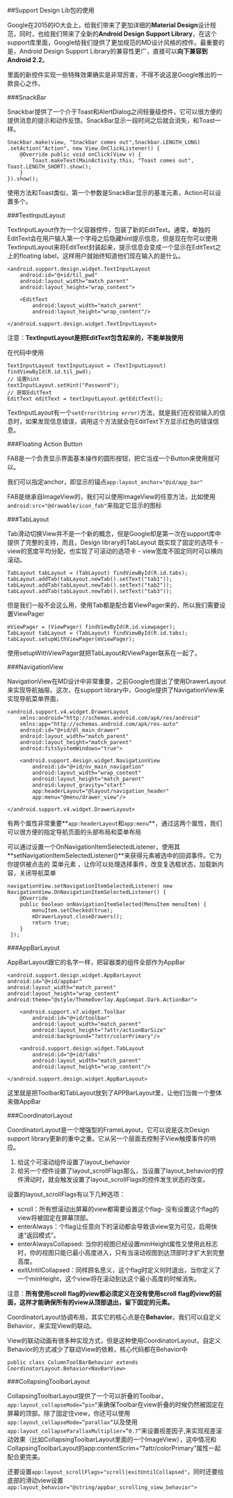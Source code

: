 ##Support Design Lib包的使用

Google在2015的IO大会上，给我们带来了更加详细的**Material Design**设计规范，同时，也给我们带来了全新的**Android Design Support Library**，在这个support库里面，Google给我们提供了更加规范的MD设计风格的控件。最重要的是，Android Design Support Library的兼容性更广，直接可以**向下兼容到Android 2.2**。

里面的新控件实现一些特殊效果确实是非常厉害，不得不说这是Google推出的一款良心之作。

###SnackBar

Snackbar提供了一个介于Toast和AlertDialog之间轻量级控件，它可以很方便的提供消息的提示和动作反馈。SnackBar显示一段时间之后就会消失，和Toast一样。 

```
Snackbar.make(view, "Snackbar comes out",Snackbar.LENGTH_LONG) 
.setAction("Action", new View.OnClickListener() { 
    @Override public void onClick(View v) {
        Toast.makeText(MainActivity.this, "Toast comes out", Toast.LENGTH_SHORT).show();
    } 
}).show();

```
使用方法和Toast类似，第一个参数是SnackBar显示的基准元素，Action可以设置多个。

###TextInputLayout

TextInputLayout作为一个父容器控件，包装了新的EditText。通常，单独的EditText会在用户输入第一个字母之后隐藏hint提示信息，但是现在你可以使用TextInputLayout来将EditText封装起来，提示信息会变成一个显示在EditText之上的floating label，这样用户就始终知道他们现在输入的是什么。

```
<android.support.design.widget.TextInputLayout
    android:id="@+id/til_pwd"
    android:layout_width="match_parent"
    android:layout_height="wrap_content"> 

    <EditText
        android:layout_width="match_parent"
        android:layout_height="wrap_content"/>

</android.support.design.widget.TextInputLayout>

```
注意：**TextInputLayout是把EditText包含起来的，不能单独使用**

在代码中使用

```
TextInputLayout textInputLayout = (TextInputLayout) findViewById(R.id.til_pwd); 
// 设置hint
textInputLayout.setHint("Password");
// 获取EditText
EditText editText = textInputLayout.getEditText();
```

TextInputLayout有一个`setError(String error)`方法，就是我们在校验输入的信息时，如果发现信息错误，调用这个方法就会在EditText下方显示红色的错误信息。

###Floating Action Button

FAB是一个负责显示界面基本操作的圆形按钮，把它当成一个Button来使用就可以。

我们可以指定anchor，即显示的锚点`app:layout_anchor="@id/app_bar"`

FAB是继承自ImageView的，我们可以使用ImageView的任意方法，比如使用`android:src="@drawable/icon_fab"`来指定它显示的图标

###TabLayout

Tab滑动切换View并不是一个新的概念，但是Google却是第一次在support库中提供了完整的支持，而且，Design library的TabLayout 既实现了固定的选项卡 - view的宽度平均分配，也实现了可滚动的选项卡 - view宽度不固定同时可以横向滚动。

```
TabLayout tabLayout = (TabLayout) findViewById(R.id.tabs);
tabLayout.addTab(tabLayout.newTab().setText("tab1"));
tabLayout.addTab(tabLayout.newTab().setText("tab2"));
tabLayout.addTab(tabLayout.newTab().setText("tab3"));

```

但是我们一般不会这么用，使用Tab都是配合着ViewPager来的，所以我们需要设置ViewPager

```
mViewPager = (ViewPager) findViewById(R.id.viewpager);
TabLayout tabLayout = (TabLayout) findViewById(R.id.tabs);
tabLayout.setupWithViewPager(mViewPager);
```

使用setupWithViewPager就把TabLayout和ViewPager联系在一起了。

###NavigationView

NavigationView在MD设计中非常重要，之前Google也提出了使用DrawerLayout来实现导航抽屉。这次，在support library中，Google提供了NavigationView来实现导航菜单界面，

```
<android.support.v4.widget.DrawerLayout
    xmlns:android="http://schemas.android.com/apk/res/android"
    xmlns:app="http://schemas.android.com/apk/res-auto"
    android:id="@+id/dl_main_drawer"
    android:layout_width="match_parent"
    android:layout_height="match_parent"
    android:fitsSystemWindows="true">

    <android.support.design.widget.NavigationView
        android:id="@+id/nv_main_navigation"
        android:layout_width="wrap_content"
        android:layout_height="match_parent"
        android:layout_gravity="start"
        app:headerLayout="@layout/navigation_header"
        app:menu="@menu/drawer_view"/>

</android.support.v4.widget.DrawerLayout>
```

有两个属性非常重要**`app:headerLayout`和`app:menu`**，通过这两个属性，我们可以很方便的指定导航页面的头部布局和菜单布局

可以通过设置一个OnNavigationItemSelectedListener，使用其**setNavigationItemSelectedListener()**来获得元素被选中的回调事件。它为你提供被点击的 菜单元素 ，让你可以处理选择事件，改变复选框状态，加载新内容，关闭导航菜单

```
navigationView.setNavigationItemSelectedListener( new NavigationView.OnNavigationItemSelectedListener() {
    @Override 
    public boolean onNavigationItemSelected(MenuItem menuItem) { 
        menuItem.setChecked(true);
        mDrawerLayout.closeDrawers(); 
        return true; 
    }
 });
```
###AppBarLayout

AppBarLayout跟它的名字一样，把容器类的组件全部作为AppBar

```
<android.support.design.widget.AppBarLayout
android:id="@+id/appbar"
android:layout_width="match_parent"
android:layout_height="wrap_content"
android:theme="@style/ThemeOverlay.AppCompat.Dark.ActionBar"> 

    <android.support.v7.widget.Toolbar
        android:id="@+id/toolbar"
        android:layout_width="match_parent"
        android:layout_height="?attr/actionBarSize"
        android:background="?attr/colorPrimary"/>

    <android.support.design.widget.TabLayout
        android:id="@+id/tabs"
        android:layout_width="match_parent"
        android:layout_height="wrap_content"/>

</android.support.design.widget.AppBarLayout>

```

这里就是把Toolbar和TabLayout放到了APPBarLayout里，让他们当做一个整体来做AppBar

###CoordinatorLayout

CoordinatorLayout是一个增强型的FrameLayout，它可以说是这次Design support library更新的重中之重。它从另一个层面去控制子View触摸事件的响应。

1. 给这个可滚动组件设置了layout_behavior 
2. 给另一个控件设置了layout_scrollFlags那么，当设置了layout_behavior的控件滑动时，就会触发设置了layout_scrollFlags的控件发生状态的改变。

设置的layout_scrollFlags有以下几种选项：

* scroll：所有想滚动出屏幕的view都需要设置这个flag- 没有设置这个flag的view将被固定在屏幕顶部。
* enterAlways：个flag让任意向下的滚动都会导致该view变为可见，启用快速“返回模式”。
* enterAlwaysCollapsed: 当你的视图已经设置minHeight属性又使用此标志时，你的视图只能已最小高度进入，只有当滚动视图到达顶部时才扩大到完整高度。
* exitUntilCollapsed：同样顾名思义，这个flag时定义何时退出，当你定义了一个minHeight，这个view将在滚动到达这个最小高度的时候消失。

注意：**所有使用scroll flag的view都必须定义在没有使用scroll flag的view的前面，这样才能确保所有的view从顶部退出，留下固定的元素。**

CoordinatorLayout协调布局，其实它的核心点是在**Behavior**。我们可以自定义Behavior，来实现View的联动。

View的联动动画有很多种实现方式，但是这种使用CoordinatorLayout，自定义Behavior的方式减少了联动View的依赖，核心代码都在Behavior中

```
public class ColumnToolBarBehavior extends CoordinatorLayout.Behavior<NavBarView>

```

###CollapsingToolbarLayout

CollapsingToolbarLayout提供了一个可以折叠的Toolbar，`app:layout_collapseMode=”pin”`来确保Toolbar在view折叠的时候仍然被固定在屏幕的顶部。除了固定住view，你还可以使用`app:layout_collapseMode=”parallax”`以及使用`app:layout_collapseParallaxMultiplier=”0.7”`来设置视差因子,来实现视差滚动效果（比如CollapsingToolbarLayout里面的一个ImageView），这中情况和CollapsingToolbarLayout的app:contentScrim=”?attr/colorPrimary”属性一起配合更完美。

还要设置`app:layout_scrollFlags="scroll|exitUntilCollapsed"`，同时还要给底部的滑动view设置`app:layout_behavior="@string/appbar_scrolling_view_behavior">`